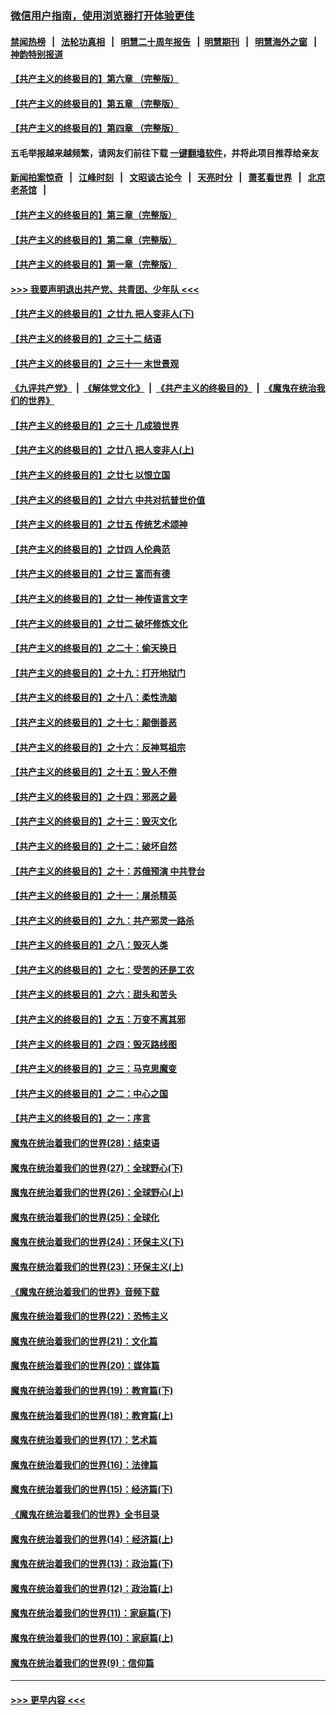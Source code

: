 ### [微信用户指南，使用浏览器打开体验更佳](https://github.com/gfw-breaker/banned-news1/blob/master/indexes/wechat-guide.md?t=0)
#### [禁闻热榜](热点新闻.md?t=0)  &nbsp;&nbsp;|&nbsp;&nbsp; [法轮功真相](https://github.com/gfw-breaker/truth/blob/master/README.md?t=0) &nbsp;&nbsp;|&nbsp;&nbsp; [明慧二十周年报告](https://github.com/gfw-breaker/mh-reports/blob/master/README.md?t=0) &nbsp;&nbsp;|&nbsp;&nbsp;[明慧期刊](https://github.com/gfw-breaker/mh-qikan) &nbsp;&nbsp;|&nbsp;&nbsp; [明慧海外之窗](https://github.com/gfw-breaker/mh-news/blob/master/README.md?t=0) &nbsp;&nbsp;|&nbsp;&nbsp; [神韵特别报道](https://github.com/gfw-breaker/mh-news/blob/master/shenyun.md?t=0)
#### [【共产主义的终极目的】第六章 （完整版）](../pages/nsc422/n11428913.md?t=02071002) 
#### [【共产主义的终极目的】第五章 （完整版）](../pages/nsc422/n11428912.md?t=02071002) 
#### [【共产主义的终极目的】第四章 （完整版）](../pages/nsc422/n11428907.md?t=02071002) 
#### 五毛举报越来越频繁，请网友们前往下载 [一键翻墙软件](https://github.com/gfw-breaker/ssr-accounts)，并将此项目推荐给亲友
#### [新闻拍案惊奇](https://github.com/gfw-breaker/banned-news1/blob/master/pages/link4.md) &nbsp;&nbsp;|&nbsp;&nbsp; [江峰时刻](https://github.com/gfw-breaker/banned-news1/blob/master/pages/link4.md) &nbsp;&nbsp;|&nbsp;&nbsp; [文昭谈古论今](https://github.com/gfw-breaker/banned-news1/blob/master/pages/link4.md) &nbsp;&nbsp;|&nbsp;&nbsp; [天亮时分](https://github.com/gfw-breaker/banned-news1/blob/master/pages/link4.md) &nbsp;&nbsp;|&nbsp;&nbsp; [萧茗看世界](https://github.com/gfw-breaker/banned-news1/blob/master/pages/link4.md) &nbsp;&nbsp;|&nbsp;&nbsp; [北京老茶馆](https://github.com/gfw-breaker/banned-news1/blob/master/pages/link4.md) &nbsp;&nbsp;|&nbsp;&nbsp; 
#### [【共产主义的终极目的】第三章（完整版）](../pages/nsc422/n11428848.md?t=02071002) 
#### [【共产主义的终极目的】第二章（完整版）](../pages/nsc422/n11428831.md?t=02071002) 
#### [【共产主义的终极目的】第一章（完整版）](../pages/nsc422/n11417651.md?t=02071002) 
#### [>>> 我要声明退出共产党、共青团、少年队 <<<](https://github.com/begood0513/goodnews/blob/master/quit/letter.md) 
#### [【共产主义的终极目的】之廿九 把人变非人(下)](../pages/nsc422/n11344140.md?t=02071002) 
#### [【共产主义的终极目的】之三十二 结语](../pages/nsc422/n11360535.md?t=02071002) 
#### [【共产主义的终极目的】之三十一 末世景观](../pages/nsc422/n11351129.md?t=02071002) 
#### [《九评共产党》](https://github.com/begood0513/9ping.md/blob/master/README.md) &nbsp;|&nbsp; [《解体党文化》](../../../../jtdwh.md/blob/master/README.md)  &nbsp;|&nbsp; [《共产主义的终极目的》](../../../../gczydzjmd.md/blob/master/README.md) &nbsp;|&nbsp; [《魔鬼在统治我们的世界》](../../../../mgztzwmdsj.md/blob/master/README.md) 
#### [【共产主义的终极目的】之三十 几成狼世界](../pages/nsc422/n11348280.md?t=02071002) 
#### [【共产主义的终极目的】之廿八 把人变非人(上)](../pages/nsc422/n11340492.md?t=02071002) 
#### [【共产主义的终极目的】之廿七 以恨立国](../pages/nsc422/n11336944.md?t=02071002) 
#### [【共产主义的终极目的】之廿六 中共对抗普世价值](../pages/nsc422/n11324785.md?t=02071002) 
#### [【共产主义的终极目的】之廿五 传统艺术颂神](../pages/nsc422/n11296396.md?t=02071002) 
#### [【共产主义的终极目的】之廿四 人伦典范](../pages/nsc422/n11296397.md?t=02071002) 
#### [【共产主义的终极目的】之廿三 富而有德](../pages/nsc422/n11283598.md?t=02071002) 
#### [【共产主义的终极目的】之廿一 神传语言文字](../pages/nsc422/n11263265.md?t=02071002) 
#### [【共产主义的终极目的】之廿二 破坏修炼文化](../pages/nsc422/n11245728.md?t=02071002) 
#### [【共产主义的终极目的】之二十：偷天换日](../pages/nsc422/n11238846.md?t=02071002) 
#### [【共产主义的终极目的】之十九：打开地狱门](../pages/nsc422/n11206376.md?t=02071002) 
#### [【共产主义的终极目的】之十八：柔性洗脑](../pages/nsc422/n11199994.md?t=02071002) 
#### [【共产主义的终极目的】之十七：颠倒善恶](../pages/nsc422/n11179782.md?t=02071002) 
#### [【共产主义的终极目的】之十六：反神骂祖宗](../pages/nsc422/n11166798.md?t=02071002) 
#### [【共产主义的终极目的】之十五：毁人不倦](../pages/nsc422/n11166792.md?t=02071002) 
#### [【共产主义的终极目的】之十四：邪恶之最](../pages/nsc422/n11150249.md?t=02071002) 
#### [【共产主义的终极目的】之十三：毁灭文化](../pages/nsc422/n11135227.md?t=02071002) 
#### [【共产主义的终极目的】之十二：破坏自然](../pages/nsc422/n11135214.md?t=02071002) 
#### [【共产主义的终极目的】之十：苏俄预演 中共登台](../pages/nsc422/n11118424.md?t=02071002) 
#### [【共产主义的终极目的】之十一：屠杀精英](../pages/nsc422/n11118442.md?t=02071002) 
#### [【共产主义的终极目的】之九：共产邪灵一路杀](../pages/nsc422/n11114139.md?t=02071002) 
#### [【共产主义的终极目的】之八：毁灭人类](../pages/nsc422/n11108503.md?t=02071002) 
#### [【共产主义的终极目的】之七：受苦的还是工农](../pages/nsc422/n11101809.md?t=02071002) 
#### [【共产主义的终极目的】之六：甜头和苦头](../pages/nsc422/n11096971.md?t=02071002) 
#### [【共产主义的终极目的】之五：万变不离其邪](../pages/nsc422/n11091285.md?t=02071002) 
#### [【共产主义的终极目的】之四：毁灭路线图](../pages/nsc422/n11086284.md?t=02071002) 
#### [【共产主义的终极目的】之三：马克思魔变](../pages/nsc422/n11061941.md?t=02071002) 
#### [【共产主义的终极目的】之二：中心之国](../pages/nsc422/n11047728.md?t=02071002) 
#### [【共产主义的终极目的】之一：序言](../pages/nsc422/n11086077.md?t=02071002) 
#### [魔鬼在统治着我们的世界(28)：结束语](../pages/nsc422/n10936246.md?t=02071002) 
#### [魔鬼在统治着我们的世界(27)：全球野心(下)](../pages/nsc422/n10928319.md?t=02071002) 
#### [魔鬼在统治着我们的世界(26)：全球野心(上)](../pages/nsc422/n10900318.md?t=02071002) 
#### [魔鬼在统治着我们的世界(25)：全球化](../pages/nsc422/n10788205.md?t=02071002) 
#### [魔鬼在统治着我们的世界(24)：环保主义(下)](../pages/nsc422/n10695307.md?t=02071002) 
#### [魔鬼在统治着我们的世界(23)：环保主义(上)](../pages/nsc422/n10688613.md?t=02071002) 
#### [《魔鬼在统治着我们的世界》音频下载](../pages/nsc422/n10635553.md?t=02071002) 
#### [魔鬼在统治着我们的世界(22)：恐怖主义](../pages/nsc422/n10614727.md?t=02071002) 
#### [魔鬼在统治着我们的世界(21)：文化篇](../pages/nsc422/n10597706.md?t=02071002) 
#### [魔鬼在统治着我们的世界(20)：媒体篇](../pages/nsc422/n10586579.md?t=02071002) 
#### [魔鬼在统治着我们的世界(19)：教育篇(下)](../pages/nsc422/n10564808.md?t=02071002) 
#### [魔鬼在统治着我们的世界(18)：教育篇(上)](../pages/nsc422/n10526970.md?t=02071002) 
#### [魔鬼在统治着我们的世界(17)：艺术篇](../pages/nsc422/n10499093.md?t=02071002) 
#### [魔鬼在统治着我们的世界(16)：法律篇](../pages/nsc422/n10485969.md?t=02071002) 
#### [魔鬼在统治着我们的世界(15)：经济篇(下)](../pages/nsc422/n10469975.md?t=02071002) 
#### [《魔鬼在统治着我们的世界》全书目录](../pages/nsc422/n10464261.md?t=02071002) 
#### [魔鬼在统治着我们的世界(14)：经济篇(上)](../pages/nsc422/n10457370.md?t=02071002) 
#### [魔鬼在统治着我们的世界(13)：政治篇(下)](../pages/nsc422/n10448270.md?t=02071002) 
#### [魔鬼在统治着我们的世界(12)：政治篇(上)](../pages/nsc422/n10444576.md?t=02071002) 
#### [魔鬼在统治着我们的世界(11)：家庭篇(下)](../pages/nsc422/n10440961.md?t=02071002) 
#### [魔鬼在统治着我们的世界(10)：家庭篇(上)](../pages/nsc422/n10435448.md?t=02071002) 
#### [魔鬼在统治着我们的世界(9)：信仰篇](../pages/nsc422/n10432159.md?t=02071002) 

----
#### [ >>> 更早内容 <<< ](../indexes/nsc422-earlier.md)
